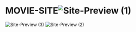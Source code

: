 # MOVIE-SITE![Site-Preview (1)](https://github.com/Ubtech01/MOVIE-SITE/assets/127354903/6290a250-ebd3-41b7-a79e-4a1600eb1205)
![Site-Preview (3)](https://github.com/Ubtech01/MOVIE-SITE/assets/127354903/67939774-02e2-4790-8401-6c300073887e)
![Site-Preview (2)](https://github.com/Ubtech01/MOVIE-SITE/assets/127354903/8ef519ea-d3e0-451d-9e62-db1470457c5d)
